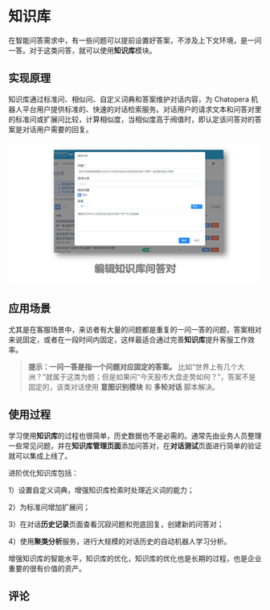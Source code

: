 # 知识库

在智能问答需求中，有一些问题可以提前设置好答案，不涉及上下文环境，是一问一答。对于这类问答，就可以使用**知识库**模块。

## 实现原理

知识库通过标准问、相似问、自定义词典和答案维护对话内容，为 Chatopera 机器人平台用户提供标准的、快速的对话检索服务。对话用户的请求文本和问答对里的标准问或扩展问比较，计算相似度，当相似度高于阀值时，即认定该问答对的答案是对话用户需要的回复。

<img width="600" src="../../../images/products/platform/mechanism/image2021-8-19_15-5-27.png"/>


## 应用场景

尤其是在客服场景中，来访者有大量的问题都是重复的一问一答的问题，答案相对来说固定，或者在一段时间内固定，这样最适合通过完善**知识库**提升客服工作效率。

> **提示：一问一答是指一个问题对应固定的答案。** 比如“世界上有几个大洲？”就属于这类为题；但是如果问“今天股市大盘走势如何？”，答案不是固定的，该类对话使用 **意图识别模块** 和 **多轮对话** 脚本解决。

## 使用过程

学习使用**知识库**的过程也很简单，历史数据也不是必需的。通常先由业务人员整理一些常见问题，并在**知识库管理页面**添加问答对，在**对话测试**页面进行简单的验证就可以集成上线了。

进阶优化知识库包括：

1）设置自定义词典，增强知识库检索时处理近义词的能力；

2）为标准问增加扩展问；

3）在对话**历史记录**页面查看沉寂问题和兜底回复，创建新的问答对；

4）使用**聚类分析**服务，进行大规模的对话历史的自动机器人学习分析。

增强知识库的智能水平，知识库的优化，知识库的优化也是长期的过程，也是企业重要的很有价值的资产。

## 评论

<script src="https://utteranc.es/client.js"
        repo="chatopera/docs"
        issue-term="pathname"
        label="Comment"
        theme="github-light"
        crossorigin="anonymous"
        async>
</script>
